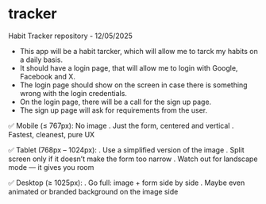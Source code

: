 # tracker
Habit Tracker repository - 12/05/2025

 - This app will be a habit tarcker, which will allow me to tarck my habits on a daily basis.
 - It should have a login page, that will allow me to login with Google, Facebook and X.
 - The login page should show on the screen in case there is something wrong with the login credentials.
 - On the login page, there will be a call for the sign up page.
 - The sign up page will ask for requirements from the user.

✅ Mobile (≤ 767px):
No image
. Just the form, centered and vertical
. Fastest, cleanest, pure UX

✅ Tablet (768px – 1024px):
. Use a simplified version of the image
. Split screen only if it doesn’t make the form too narrow
. Watch out for landscape mode — it gives you room

✅ Desktop (≥ 1025px):
. Go full: image + form side by side
. Maybe even animated or branded background on the image side
